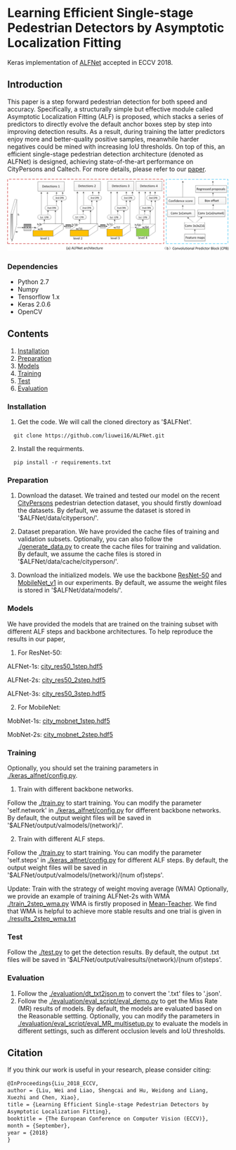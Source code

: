 # Learning Efficient Single-stage Pedestrian Detectors by Asymptotic Localization Fitting
Keras implementation of [ALFNet](./docs/2018ECCV-ALFNet.pdf) accepted in ECCV 2018.

## Introduction
This paper is a step forward pedestrian detection for both speed and accuracy. Specifically, a structurally simple but effective module called Asymptotic Localization Fitting (ALF) is proposed, which stacks a series of predictors to directly evolve the default anchor boxes step by step into improving detection results. As a result, during training the latter predictors enjoy more and better-quality positive samples, meanwhile harder negatives could be mined with increasing IoU thresholds. On top of this, an efficient single-stage pedestrian detection architecture (denoted as ALFNet) is designed, achieving state-of-the-art performance on CityPersons and Caltech. For more details, please refer to our [paper](./docs/2018ECCV-ALFNet.pdf).

 ![img01](./docs/network.png)

### Dependencies

* Python 2.7
* Numpy
* Tensorflow 1.x
* Keras 2.0.6
* OpenCV

## Contents
1. [Installation](#installation)
2. [Preparation](#preparation)
3. [Models](#models)
4. [Training](#training)
5. [Test](#test)
6. [Evaluation](#evaluation)

### Installation
1. Get the code. We will call the cloned directory as '$ALFNet'.
```
  git clone https://github.com/liuwei16/ALFNet.git
```
2. Install the requirments.
```
  pip install -r requirements.txt
```

### Preparation
1. Download the dataset.
We trained and tested our model on the recent [CityPersons](https://bitbucket.org/shanshanzhang/citypersons) pedestrian detection dataset, you should firstly download the datasets. By default, we assume the dataset is stored in '$ALFNet/data/cityperson/'.

2. Dataset preparation.
We have provided the cache files of training and validation subsets. Optionally, you can also follow the [./generate_data.py](https://github.com/liuwei16/ALFNet/blob/master/generate_data.py) to create the cache files for training and validation. By default, we assume the cache files is stored in '$ALFNet/data/cache/cityperson/'.

3. Download the initialized models.
We use the backbone [ResNet-50](https://github.com/fchollet/deep-learning-models/releases/download/v0.2/resnet50_weights_tf_dim_ordering_tf_kernels.h5) and [MobileNet_v1](https://github.com/fchollet/deep-learning-models/releases/download/v0.6/) in our experiments. By default, we assume the weight files is stored in '$ALFNet/data/models/'.

### Models
We have provided the models that are trained on the training subset with different ALF steps and backbone architectures. To help reproduce the results in our paper,
1. For ResNet-50:

  ALFNet-1s: [city_res50_1step.hdf5](https://pan.baidu.com/s/1dERMrgqAnnGMgi-bmRf4ow)
  
  ALFNet-2s: [city_res50_2step.hdf5](https://pan.baidu.com/s/1dERMrgqAnnGMgi-bmRf4ow)
  
  ALFNet-3s: [city_res50_3step.hdf5](https://pan.baidu.com/s/1dERMrgqAnnGMgi-bmRf4ow)
 
 
2. For MobileNet: 

 MobNet-1s: [city_mobnet_1step.hdf5](https://pan.baidu.com/s/1dERMrgqAnnGMgi-bmRf4ow)
 
 MobNet-2s: [city_mobnet_2step.hdf5](https://pan.baidu.com/s/1dERMrgqAnnGMgi-bmRf4ow)

### Training
Optionally, you should set the training parameters in [./keras_alfnet/config.py](https://github.com/liuwei16/ALFNet/blob/master/keras_alfnet/config.py).

1. Train with different backbone networks.

 Follow the [./train.py](https://github.com/liuwei16/ALFNet/blob/master/train.py) to start training. You can modify the parameter 'self.network' in [./keras_alfnet/config.py](https://github.com/liuwei16/ALFNet/blob/master/keras_alfnet/config.py) for different backbone networks. By default, the output weight files will be saved in '$ALFNet/output/valmodels/(network)/'.

2. Train with different ALF steps.
 
 Follow the [./train.py](https://github.com/liuwei16/ALFNet/blob/master/train.py) to start training. You can modify the parameter 'self.steps' in [./keras_alfnet/config.py](https://github.com/liuwei16/ALFNet/blob/master/keras_alfnet/config.py) for different ALF steps. By default, the output weight files will be saved in '$ALFNet/output/valmodels/(network)/(num of)steps'.

Update: Train with the strategy of weight moving average (WMA)
Optionally, we provide an example of training ALFNet-2s with WMA [./train_2step_wma.py](https://github.com/liuwei16/ALFNet/blob/master/train_2step_wma.py) 
WMA is firstly proposed in [Mean-Teacher](https://arxiv.org/abs/1703.01780). We find that WMA is helpful to achieve more stable results and one trial is given in [./results_2step_wma.txt](https://github.com/liuwei16/ALFNet/blob/master/results_2step_wma.txt) 

### Test
Follow the [./test.py](https://github.com/liuwei16/ALFNet/blob/master/test.py) to get the detection results. By default, the output .txt files will be saved in '$ALFNet/output/valresults/(network)/(num of)steps'.

### Evaluation
1. Follow the [./evaluation/dt_txt2json.m](https://github.com/liuwei16/ALFNet/blob/master/evaluation/dt_txt2json.m) to convert the '.txt' files to '.json'.
2. Follow the [./evaluation/eval_script/eval_demo.py](https://github.com/liuwei16/ALFNet/blob/master/evaluation/eval_script/eval_demo.py) to get the Miss Rate (MR) results of models. By default, the models are evaluated based on the Reasonable settting. Optionally, you can modify the parameters in [./evaluation/eval_script/eval_MR_multisetup.py](https://github.com/liuwei16/ALFNet/blob/master/evaluation/eval_script/eval_MR_multisetup.py) to evaluate the models in different settings, such as different occlusion levels and IoU thresholds.

## Citation
If you think our work is useful in your research, please consider citing:
```
@InProceedings{Liu_2018_ECCV,
author = {Liu, Wei and Liao, Shengcai and Hu, Weidong and Liang, Xuezhi and Chen, Xiao},
title = {Learning Efficient Single-stage Pedestrian Detectors by Asymptotic Localization Fitting},
booktitle = {The European Conference on Computer Vision (ECCV)},
month = {September},
year = {2018}
}
```







